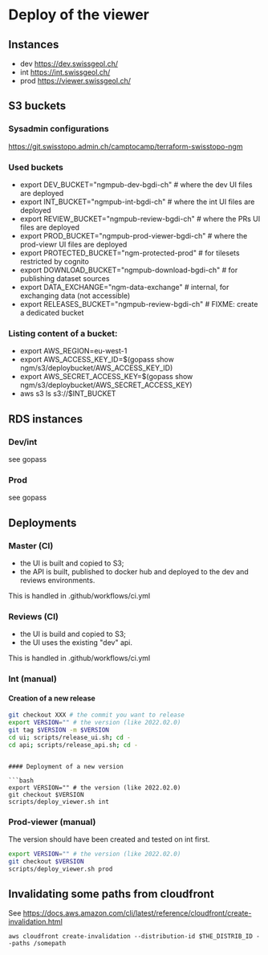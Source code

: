 # Deploy of the viewer

## Instances

- dev https://dev.swissgeol.ch/
- int https://int.swissgeol.ch/
- prod https://viewer.swissgeol.ch/

## S3 buckets

### Sysadmin configurations

https://git.swisstopo.admin.ch/camptocamp/terraform-swisstopo-ngm

### Used buckets
- export DEV_BUCKET="ngmpub-dev-bgdi-ch" # where the dev UI files are deployed
- export INT_BUCKET="ngmpub-int-bgdi-ch" # where the int UI files are deployed
- export REVIEW_BUCKET="ngmpub-review-bgdi-ch" # where the PRs UI files are deployed
- export PROD_BUCKET="ngmpub-prod-viewer-bgdi-ch" # where the prod-viewr UI files are deployed
- export PROTECTED_BUCKET="ngm-protected-prod" # for tilesets restricted by cognito
- export DOWNLOAD_BUCKET="ngmpub-download-bgdi-ch" # for publishing dataset sources
- export DATA_EXCHANGE="ngm-data-exchange" # internal, for exchanging data (not accessible)
- export RELEASES_BUCKET="ngmpub-review-bgdi-ch" # FIXME: create a dedicated bucket

### Listing content of a bucket:
- export AWS_REGION=eu-west-1
- export AWS_ACCESS_KEY_ID=$(gopass show ngm/s3/deploybucket/AWS_ACCESS_KEY_ID)
- export AWS_SECRET_ACCESS_KEY=$(gopass show ngm/s3/deploybucket/AWS_SECRET_ACCESS_KEY)
- aws s3 ls s3://$INT_BUCKET


## RDS instances

### Dev/int

see gopass

### Prod

see gopass


## Deployments

### Master (CI)

- the UI is built and copied to S3;
- the API is built, published to docker hub and deployed to the dev and reviews environments.

This is handled in .github/workflows/ci.yml

### Reviews (CI)

- the UI is build and copied to S3;
- the UI uses the existing "dev" api.

This is handled in .github/workflows/ci.yml

### Int (manual)

#### Creation of a new release

```bash
git checkout XXX # the commit you want to release
export VERSION="" # the version (like 2022.02.0)
git tag $VERSION -m $VERSION
cd ui; scripts/release_ui.sh; cd -
cd api; scripts/release_api.sh; cd -
```
```

#### Deployment of a new version

```bash
export VERSION="" # the version (like 2022.02.0)
git checkout $VERSION
scripts/deploy_viewer.sh int
```

### Prod-viewer (manual)

The version should have been created and tested on int first.

```bash
export VERSION="" # the version (like 2022.02.0)
git checkout $VERSION
scripts/deploy_viewer.sh prod
```

## Invalidating some paths from cloudfront

See https://docs.aws.amazon.com/cli/latest/reference/cloudfront/create-invalidation.html

```
aws cloudfront create-invalidation --distribution-id $THE_DISTRIB_ID --paths /somepath
```
